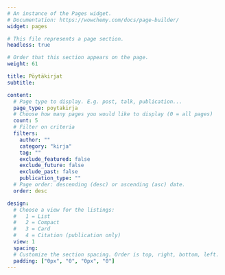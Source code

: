 ```yaml
---
# An instance of the Pages widget.
# Documentation: https://wowchemy.com/docs/page-builder/
widget: pages

# This file represents a page section.
headless: true

# Order that this section appears on the page.
weight: 61

title: Pöytäkirjat
subtitle:

content:
  # Page type to display. E.g. post, talk, publication...
  page_type: poytakirja
  # Choose how many pages you would like to display (0 = all pages)
  count: 5
  # Filter on criteria
  filters:
    author: ""
    category: "kirja"
    tag: ""
    exclude_featured: false
    exclude_future: false
    exclude_past: false
    publication_type: ""
  # Page order: descending (desc) or ascending (asc) date.
  order: desc

design:
  # Choose a view for the listings:
  #   1 = List
  #   2 = Compact
  #   3 = Card
  #   4 = Citation (publication only)
  view: 1
  spacing:
  # Customize the section spacing. Order is top, right, bottom, left.
  padding: ["0px", "0", "0px", "0"]
---
```


